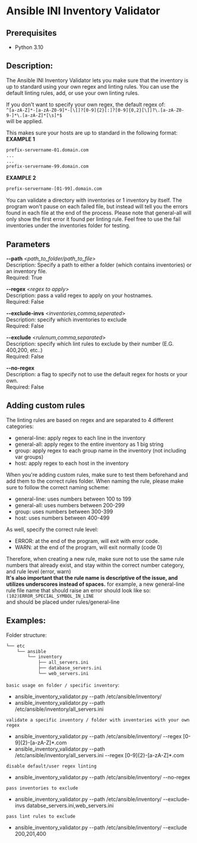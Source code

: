   # Ansible INI Inventory Validator
  ## Prerequisites
  - Python 3.10
  ## Description:
  The Ansible INI Inventory Validator lets you make sure that the inventory is up to standard using your own regex and linting rules.
  You can use the default linting rules, add, or use your own linting rules.
  
  If you don't want to specify your own regex, the default regex of:  
  `^[a-zA-Z]*-[a-zA-Z0-9]*-[\[]?[0-9]{2}[:]?[0-9]{0,2}[\]]?\.[a-zA-Z0-9-]*\.[a-zA-Z]*[\s]*$`  
  will be applied.  
  
  This makes sure your hosts are up to standard in the following format:  
  **EXAMPLE 1**
  ``` bash
  prefix-servername-01.domain.com
  ...
  ...
  prefix-servername-99.domain.com
  ```
  **EXAMPLE 2**
  ```bash
  prefix-servername-[01-99].domain.com
  ```
  
  You can validate a directory with inventories or 1 inventory by itself.
  The program won't pause on each failed file, but instead will tell you the errors found in each file at the end of the process.
  Please note that general-all will only show the first error it found per linting rule.
  Feel free to use the fail inventories under the inventories folder for testing.
  ## Parameters
  **--path** <_path_to_folder/path_to_file_>  
  Description: Specify a path to either a folder (which contains inventories) or an inventory file.  
  Required: True

  **--regex** <_regex to apply_>  
  Description: pass a valid regex to apply on your hostnames.  
  Required: False
  
  **--exclude-invs** <_inventories,comma,seperated_>  
  Description: specify which inventories to exclude  
  Required: False
  
  **--exclude** <_rulenum,comma,separated_>  
  Description: specify which lint rules to exclude by their number (E.G. 400,200, etc..)  
  Required: False
  
  **--no-regex**  
  Description: a flag to specify not to use the default regex for hosts or your own.  
  Required: False
  
  ## Adding custom rules
  The linting rules are based on regex and are separated to 4 different categories:
  - general-line: apply regex to each line in the inventory
  - general-all: apply regex to the entire inventory as 1 big string
  - group: apply regex to each group name in the inventory (not including var groups)
  - host: apply regex to each host in the inventory

  When you're adding custom rules, make sure to test them beforehand and add them to the correct rules folder.
  When naming the rule, please make sure to follow the correct naming scheme:
  - general-line: uses numbers between 100 to 199
  - general-all: uses numbers between 200-299
  - group: uses numbers between 300-399
  - host: uses numbers between 400-499

  As well, specify the correct rule level:
  - ERROR: at the end of the program, will exit with error code.
  - WARN: at the end of the program, will exit normally (code 0)
 
  Therefore, when creating a new rule, make sure not to use the same rule numbers that already exist, and stay within the correct number category, and rule level (error, warn)   
  **It's also important that the rule name is descriptive of the issue, and utilizes underscores instead of spaces.**
  for example, a new general-line rule file name that should raise an error should look like so:   
  `(102)ERROR_SPECIAL_SYMBOL_IN_LINE`   
  and should be placed under rules/general-line
  
  ## Examples:
  
  Folder structure:
  ``` bash
  └── etc
      └── ansible
          └── inventory
              ├── all_servers.ini
              ├── database_servers.ini
              └── web_servers.ini
  ```
  
  `basic usage on folder / specific inventory`:
  - ansible_inventory_validator.py --path /etc/ansible/inventory/
  - ansible_inventory_validator.py --path /etc/ansible/inventory/all_servers.ini
  
  `validate a specific inventory / folder with inventories with your own regex`
  - ansible_inventory_validator.py --path /etc/ansible/inventory/ --regex [0-9]{2}-[a-zA-Z]*\.com
  - ansible_inventory_validator.py --path /etc/ansible/inventory/all_servers.ini --regex [0-9]{2}-[a-zA-Z]*\.com
  
  `disable default/user regex linting`
  - ansible_inventory_validator.py --path /etc/ansible/inventory/ --no-regex
  
  `pass inventories to exclude`
  - ansible_inventory_validator.py --path /etc/ansible/inventory/ --exclude-invs databse_servers.ini,web_servers.ini
  
  `pass lint rules to exclude`
  - ansible_inventory_validator.py --path /etc/ansible/inventory/ --exclude 200,201,400
  
  
  
